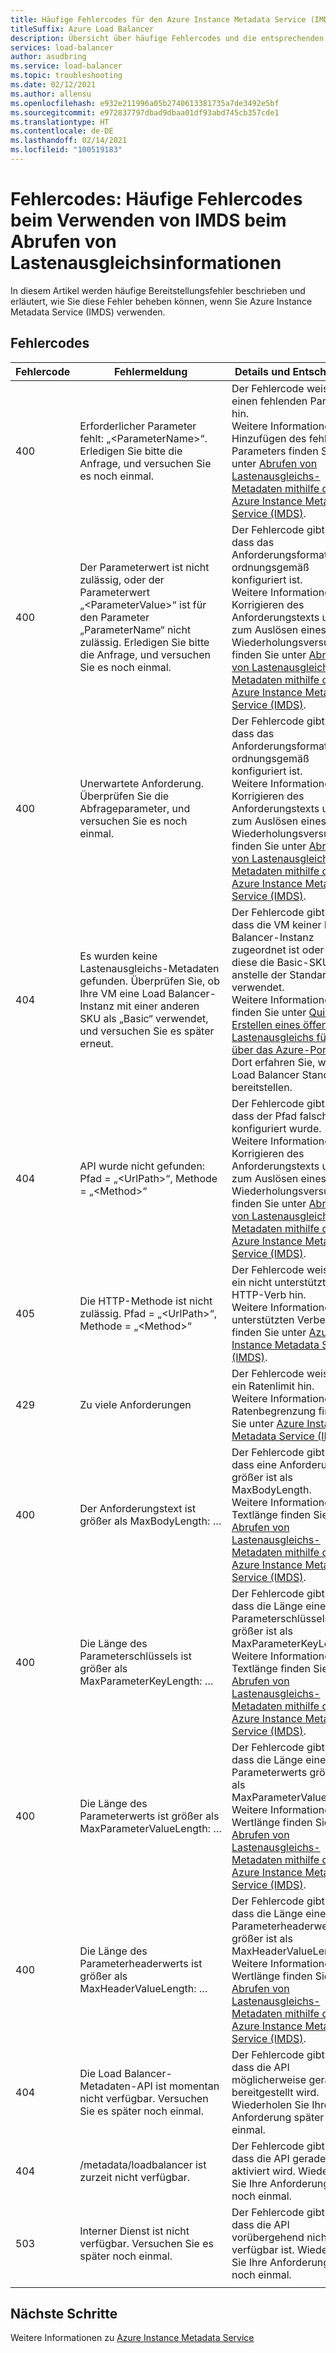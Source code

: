 ```yaml
---
title: Häufige Fehlercodes für den Azure Instance Metadata Service (IMDS)
titleSuffix: Azure Load Balancer
description: Übersicht über häufige Fehlercodes und die entsprechenden Methoden zur Entschärfung für Azure Instance Metadata Service (IMDS)
services: load-balancer
author: asudbring
ms.service: load-balancer
ms.topic: troubleshooting
ms.date: 02/12/2021
ms.author: allensu
ms.openlocfilehash: e932e211996a05b2740613381735a7de3492e5bf
ms.sourcegitcommit: e972837797dbad9dbaa01df93abd745cb357cde1
ms.translationtype: HT
ms.contentlocale: de-DE
ms.lasthandoff: 02/14/2021
ms.locfileid: "100519183"
---
```

# <a name="error-codes-common-error-codes-when-using-imds-to-retrieve-load-balancer-information"></a>Fehlercodes: Häufige Fehlercodes beim Verwenden von IMDS beim Abrufen von Lastenausgleichsinformationen

In diesem Artikel werden häufige Bereitstellungsfehler beschrieben und erläutert, wie Sie diese Fehler beheben können, wenn Sie Azure Instance Metadata Service (IMDS) verwenden.

## <a name="error-codes"></a>Fehlercodes

| Fehlercode | Fehlermeldung | Details und Entschärfung |
| --- | ---------- | ----------------- |
| 400 | Erforderlicher Parameter fehlt: „\<ParameterName>“. Erledigen Sie bitte die Anfrage, und versuchen Sie es noch einmal. | Der Fehlercode weist auf einen fehlenden Parameter hin. </br> Weitere Informationen zum Hinzufügen des fehlenden Parameters finden Sie unter [Abrufen von Lastenausgleichs-Metadaten mithilfe des Azure Instance Metadata Service (IMDS)](howto-load-balancer-imds.md#sample-request-and-response).
| 400 | Der Parameterwert ist nicht zulässig, oder der Parameterwert „\<ParameterValue>“ ist für den Parameter „ParameterName“ nicht zulässig. Erledigen Sie bitte die Anfrage, und versuchen Sie es noch einmal. | Der Fehlercode gibt an, dass das Anforderungsformat nicht ordnungsgemäß konfiguriert ist. </br> Weitere Informationen zum Korrigieren des Anforderungstexts und zum Auslösen eines Wiederholungsversuchs finden Sie unter [Abrufen von Lastenausgleichs-Metadaten mithilfe des Azure Instance Metadata Service (IMDS)](howto-load-balancer-imds.md#sample-request-and-response). |
| 400 | Unerwartete Anforderung. Überprüfen Sie die Abfrageparameter, und versuchen Sie es noch einmal. | Der Fehlercode gibt an, dass das Anforderungsformat nicht ordnungsgemäß konfiguriert ist. </br> Weitere Informationen zum Korrigieren des Anforderungstexts und zum Auslösen eines Wiederholungsversuchs finden Sie unter [Abrufen von Lastenausgleichs-Metadaten mithilfe des Azure Instance Metadata Service (IMDS)](howto-load-balancer-imds.md#sample-request-and-response). |
| 404 | Es wurden keine Lastenausgleichs-Metadaten gefunden. Überprüfen Sie, ob Ihre VM eine Load Balancer-Instanz mit einer anderen SKU als „Basic“ verwendet, und versuchen Sie es später erneut. | Der Fehlercode gibt an, dass die VM keiner Load Balancer-Instanz zugeordnet ist oder dass diese die Basic-SKU anstelle der Standard-SKU verwendet. </br> Weitere Informationen finden Sie unter [Quickstart: Erstellen eines öffentlichen Lastenausgleichs für VMs über das Azure-Portal](quickstart-load-balancer-standard-public-portal.md?tabs=option-1-create-load-balancer-standard). Dort erfahren Sie, wie Sie Load Balancer Standard bereitstellen.|
| 404 | API wurde nicht gefunden: Pfad = „\<UrlPath>“, Methode = „\<Method>“ | Der Fehlercode gibt an, dass der Pfad falsch konfiguriert wurde. </br> Weitere Informationen zum Korrigieren des Anforderungstexts und zum Auslösen eines Wiederholungsversuchs finden Sie unter [Abrufen von Lastenausgleichs-Metadaten mithilfe des Azure Instance Metadata Service (IMDS)](howto-load-balancer-imds.md#sample-request-and-response).|
| 405 | Die HTTP-Methode ist nicht zulässig. Pfad = „\<UrlPath>“, Methode = „\<Method>“ | Der Fehlercode weist auf ein nicht unterstütztes HTTP-Verb hin. </br> Weitere Informationen zu unterstützten Verben finden Sie unter [Azure Instance Metadata Service (IMDS)](../virtual-machines/windows/instance-metadata-service.md?tabs=windows#http-verbs). |
| 429 | Zu viele Anforderungen | Der Fehlercode weist auf ein Ratenlimit hin. </br> Weitere Informationen zur Ratenbegrenzung finden Sie unter [Azure Instance Metadata Service (IMDS)](../virtual-machines/windows/instance-metadata-service.md?tabs=windows#rate-limiting).|
| 400 | Der Anforderungstext ist größer als MaxBodyLength: … | Der Fehlercode gibt an, dass eine Anforderung größer ist als MaxBodyLength. </br> Weitere Informationen zur Textlänge finden Sie unter [Abrufen von Lastenausgleichs-Metadaten mithilfe des Azure Instance Metadata Service (IMDS)](howto-load-balancer-imds.md#sample-request-and-response).|
| 400 | Die Länge des Parameterschlüssels ist größer als MaxParameterKeyLength: … | Der Fehlercode gibt an, dass die Länge eines Parameterschlüssels größer ist als MaxParameterKeyLength. </br> Weitere Informationen zur Textlänge finden Sie unter [Abrufen von Lastenausgleichs-Metadaten mithilfe des Azure Instance Metadata Service (IMDS)](howto-load-balancer-imds.md#sample-request-and-response). |
| 400 | Die Länge des Parameterwerts ist größer als MaxParameterValueLength: … | Der Fehlercode gibt an, dass die Länge eines Parameterwerts größer ist als MaxParameterValueLength. </br> Weitere Informationen zur Wertlänge finden Sie unter [Abrufen von Lastenausgleichs-Metadaten mithilfe des Azure Instance Metadata Service (IMDS)](howto-load-balancer-imds.md#sample-request-and-response).|
| 400 | Die Länge des Parameterheaderwerts ist größer als MaxHeaderValueLength: … | Der Fehlercode gibt an, dass die Länge eines Parameterheaderwerts größer ist als MaxHeaderValueLength. </br> Weitere Informationen zur Wertlänge finden Sie unter [Abrufen von Lastenausgleichs-Metadaten mithilfe des Azure Instance Metadata Service (IMDS)](howto-load-balancer-imds.md#sample-request-and-response).|
| 404 | Die Load Balancer-Metadaten-API ist momentan nicht verfügbar. Versuchen Sie es später noch einmal. | Der Fehlercode gibt an, dass die API möglicherweise gerade bereitgestellt wird. Wiederholen Sie Ihre Anforderung später noch einmal. |
| 404 | /metadata/loadbalancer ist zurzeit nicht verfügbar. | Der Fehlercode gibt an, dass die API gerade aktiviert wird. Wiederholen Sie Ihre Anforderung später noch einmal. |
| 503 | Interner Dienst ist nicht verfügbar. Versuchen Sie es später noch einmal.  | Der Fehlercode gibt an, dass die API vorübergehend nicht verfügbar ist. Wiederholen Sie Ihre Anforderung später noch einmal. |
|  |  |

## <a name="next-steps"></a>Nächste Schritte

Weitere Informationen zu [Azure Instance Metadata Service](../virtual-machines/windows/instance-metadata-service.md)

